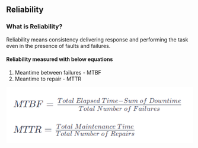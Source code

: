 ## Reliability

### What is Reliability?
Reliability means consistency delivering response and performing the task even in the presence of faults and failures.

#### Reliability measured with below equations
1. Meantime between failures - MTBF
2. Meantime to repair - MTTR

![Reliability.png](res/Reliability.png)